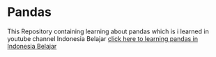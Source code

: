 # Pandas
This Repository containing learning about pandas which is i learned in youtube channel Indonesia Belajar [click here to learning pandas in Indonesia Belajar](https://www.youtube.com/watch?v=RTxNv6ngTSc&list=PL2O3HdJI4voGdD_9xhVCTBoDTDNHpajm5)
